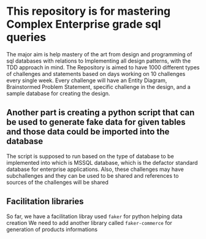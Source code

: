 # This repository is for mastering Complex Enterprise grade sql queries

The major aim is help mastery of the art from design and programming of sql databases with relations to
Implementing all design patterns, with the TDD approach in mind. The Repository is aimed to have
1000 different types of challenges and statements based on days working on 10 challenges every single week.
Every challenge will have an Entity Diagram, Brainstormed Problem Statement, specific challenge in the design, and a sample database for creating the design.

## Another part is creating a python script that can be used to generate fake data for given tables and those data could be imported into the database

The script is supposed to run based on the type of database to be implemented into which is MSSQL database, which is the defactor standard database for enterprise applications.
Also, these challenges may have subchallenges and they can be used to be shared and references to sources of the challenges will be shared

## Facilitation libraries

So far, we have a facilitation libray used `faker` for python helping data creation
We need to add another library called `faker-commerce` for generation of products informations

